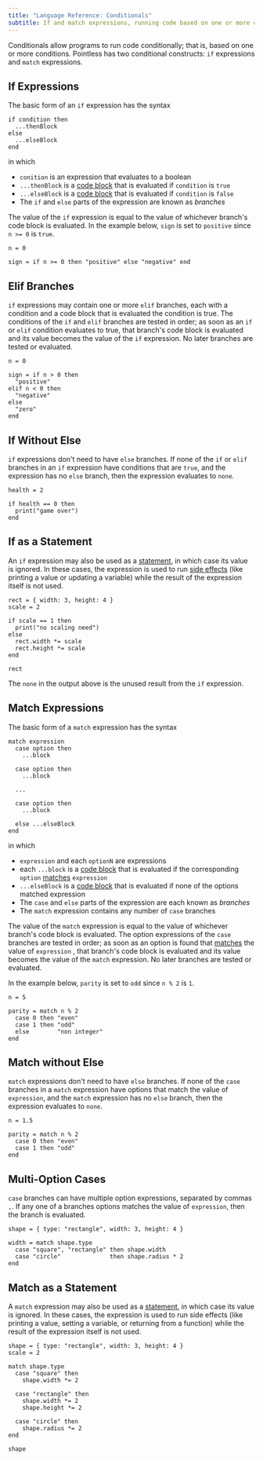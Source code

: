 ```yaml
---
title: "Language Reference: Conditionals"
subtitle: If and match expressions, running code based on one or more conditions
---
```


Conditionals allow programs to run code conditionally; that is, based on one or
more conditions. Pointless has two conditional constructs: `if` expressions and
`match` expressions.

## If Expressions

The basic form of an `if` expression has the syntax

```ptls --no-eval
if condition then
  ...thenBlock
else
  ...elseBlock
end
```

in which

- `conition` is an expression that evaluates to a boolean
- `...thenBlock` is a [code block](misc#code-blocks) that is evaluated if
  `condition` is `true`
- `...elseBlock` is a [code block](misc#code-blocks) that is evaluated if
  `condition` is `false`
- The `if` and `else` parts of the expression are known as _branches_

The value of the `if` expression is equal to the value of whichever branch's
code block is evaluated. In the example below, `sign` is set to `positive` since
`n >= 0` is `true`.

```ptls
n = 0

sign = if n >= 0 then "positive" else "negative" end
```

## Elif Branches

`if` expressions may contain one or more `elif` branches, each with a condition
and a code block that is evaluated the condition is true. The conditions of the
`if` and `elif` branches are tested in order; as soon as an `if` or `elif`
condition evaluates to true, that branch's code block is evaluated and its value
becomes the value of the `if` expression. No later branches are tested or
evaluated.

```ptls
n = 0

sign = if n > 0 then
  "positive"
elif n < 0 then
  "negative"
else
  "zero"
end
```

## If Without Else

`if` expressions don't need to have `else` branches. If none of the `if` or
`elif` branches in an `if` expression have conditions that are `true`, and the
expression has no `else` branch, then the expression evaluates to `none`.

```ptls
health = 2

if health == 0 then
  print("game over")
end
```

## If as a Statement

An `if` expression may also be used as a [statement](misc#statements), in which
case its value is ignored. In these cases, the expression is used to run
[side effects](../misc#side-effects) (like printing a value or updating a
variable) while the result of the expression itself is not used.

```ptls
rect = { width: 3, height: 4 }
scale = 2

if scale == 1 then
  print("no scaling need")
else
  rect.width *= scale
  rect.height *= scale
end

rect
```

The `none` in the output above is the unused result from the `if` expression.

## Match Expressions

The basic form of a `match` expression has the syntax

```ptls --no-eval
match expression
  case option then
    ...block

  case option then
    ...block

  ...

  case option then
    ...block

  else ...elseBlock
end
```

in which

- `expression` and each `optionN` are expressions
- each `...block` is a [code block](misc#code-blocks) that is evaluated if the
  corresponding `option` [matches](../objects#object-matching) `expression`
- `...elseBlock` is a [code block](misc#code-blocks) that is evaluated if none
  of the options matched expression
- The `case` and `else` parts of the expression are each known as _branches_
- The `match` expression contains any number of `case` branches

The value of the `match` expression is equal to the value of whichever branch's
code block is evaluated. The option expressions of the `case` branches are
tested in order; as soon as an option is found that
[matches](../objects#object-matching) the value of `expression` , that branch's
code block is evaluated and its value becomes the value of the `match`
expression. No later branches are tested or evaluated.

In the example below, `parity` is set to `odd` since `n % 2` is `1`.

```ptls
n = 5

parity = match n % 2
  case 0 then "even"
  case 1 then "odd"
  else        "non integer"
end
```

## Match without Else

`match` expressions don't need to have `else` branches. If none of the `case`
branches in a `match` expression have options that match the value of
`expression`, and the `match` expression has no `else` branch, then the
expression evaluates to `none`.

```ptls
n = 1.5

parity = match n % 2
  case 0 then "even"
  case 1 then "odd"
end
```

## Multi-Option Cases

`case` branches can have multiple option expressions, separated by commas `,`.
If any one of a branches options matches the value of `expression`, then the
branch is evaluated.

```ptls
shape = { type: "rectangle", width: 3, height: 4 }

width = match shape.type
  case "square", "rectangle" then shape.width
  case "circle"              then shape.radius * 2
end
```

## Match as a Statement

A `match` expression may also be used as a [statement](misc#statements), in
which case its value is ignored. In these cases, the expression is used to run
side effects (like printing a value, setting a variable, or returning from a
function) while the result of the expression itself is not used.

```ptls
shape = { type: "rectangle", width: 3, height: 4 }
scale = 2

match shape.type
  case "square" then
    shape.width *= 2

  case "rectangle" then
    shape.width *= 2
    shape.height *= 2

  case "circle" then
    shape.radius *= 2
end

shape
```
